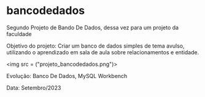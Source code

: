 # bancodedados

Segundo Projeto de Bando De Dados, dessa vez para um projeto da faculdade

Objetivo do projeto: Criar um banco de dados simples de tema avulso, utilizando o aprendizado em sala de aula sobre relacionamentos e entidade.

<img src = ("projeto_bancodedados.png")>

Evolução: Banco De Dados, MySQL Workbench

Data: Setembro/2023
